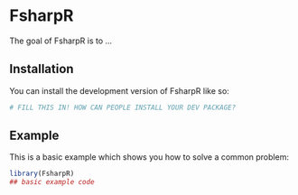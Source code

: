 
# FsharpR

<!-- badges: start -->
<!-- badges: end -->

The goal of FsharpR is to ...

## Installation

You can install the development version of FsharpR like so:

``` r
# FILL THIS IN! HOW CAN PEOPLE INSTALL YOUR DEV PACKAGE?
```

## Example

This is a basic example which shows you how to solve a common problem:

``` r
library(FsharpR)
## basic example code
```

